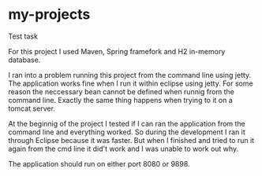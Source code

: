 # my-projects
Test task

For this project I used Maven, Spring framefork and H2 in-memory database.

I ran into a problem running this project from the command line using jetty. The application works fine
when I run it within eclipse using jetty. For some reason the neccessary bean cannot be defined when runnig from the command line.
Exactly the same thing happens when trying to it on a tomcat server.

At the beginnig of the project I tested if I can ran the application from the command line and everything worked. So during the development I ran it through Eclipse because it was faster. But when I finished and tried to run it again from the cmd line it did't work and I was unable to work out why.

The application should run on either port 8080 or 9898.
